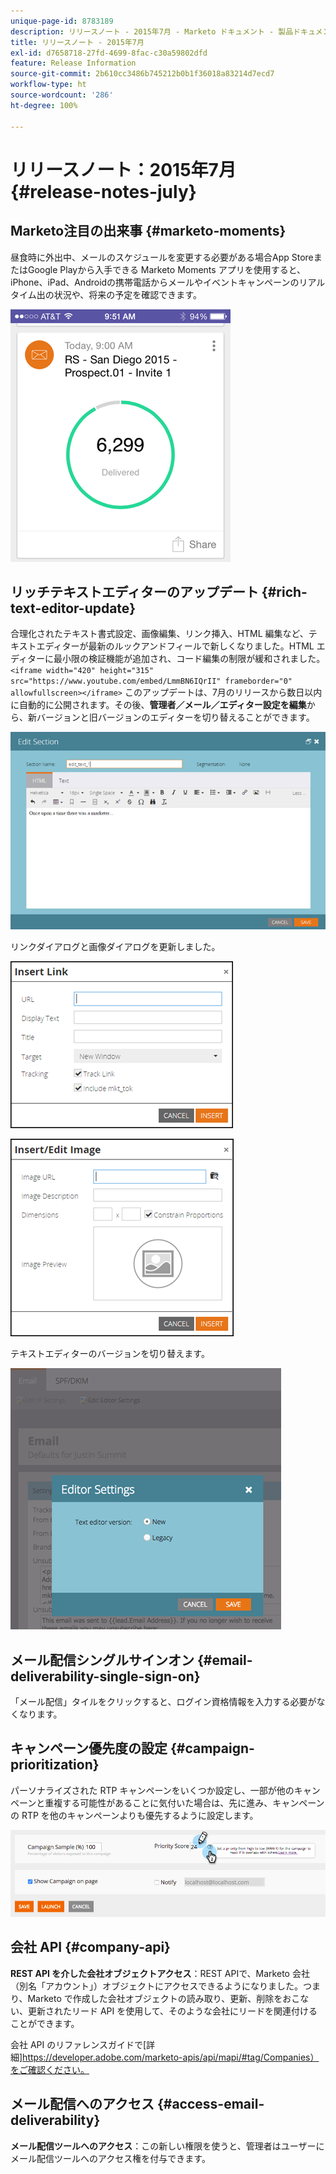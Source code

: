 ```yaml
---
unique-page-id: 8783189
description: リリースノート - 2015年7月 - Marketo ドキュメント - 製品ドキュメント
title: リリースノート - 2015年7月
exl-id: d7658718-27fd-4699-8fac-c30a59802dfd
feature: Release Information
source-git-commit: 2b610cc3486b745212b0b1f36018a83214d7ecd7
workflow-type: ht
source-wordcount: '286'
ht-degree: 100%

---
```


# リリースノート：2015年7月 {#release-notes-july}

## Marketo注目の出来事 {#marketo-moments}

昼食時に外出中、メールのスケジュールを変更する必要がある場合App StoreまたはGoogle Playから入手できる Marketo Moments アプリを使用すると、iPhone、iPad、Androidの携帯電話からメールやイベントキャンペーンのリアルタイム出の状況や、将来の予定を確認できます。

![](assets/image2015-7-10-9-3a42-3a29.png)

## リッチテキストエディターのアップデート {#rich-text-editor-update}

合理化されたテキスト書式設定、画像編集、リンク挿入、HTML 編集など、テキストエディターが最新のルックアンドフィールで新しくなりました。HTML エディターに最小限の検証機能が追加され、コード編集の制限が緩和されました。
`<iframe width="420" height="315" src="https://www.youtube.com/embed/LmmBN6IQrII" frameborder="0" allowfullscreen></iframe>` このアップデートは、7月のリリースから数日以内に自動的に公開されます。その後、**管理者／メール／エディター設定を編集**&#x200B;から、新バージョンと旧バージョンのエディターを切り替えることができます。

![](assets/image2015-7-10-9-3a42-3a44.png)

リンクダイアログと画像ダイアログを更新しました。

![](assets/image2015-7-10-9-3a42-3a57.png)

![](assets/image2015-7-10-9-3a43-3a20.png)

テキストエディターのバージョンを切り替えます。

![](assets/image2015-7-10-9-3a43-3a32.png)

## メール配信シングルサインオン {#email-deliverability-single-sign-on}

「メール配信」タイルをクリックすると、ログイン資格情報を入力する必要がなくなります。

## キャンペーン優先度の設定 {#campaign-prioritization}

パーソナライズされた RTP キャンペーンをいくつか設定し、一部が他のキャンペーンと重複する可能性があることに気付いた場合は、先に進み、キャンペーンの RTP を他のキャンペーンよりも優先するように設定します。

![](assets/image2015-7-9-20-3a20-3a58.png)

## 会社 API {#company-api}

**REST API を介した会社オブジェクトアクセス**：REST APIで、Marketo 会社（別名「アカウント」）オブジェクトにアクセスできるようになりました。つまり、Marketo で作成した会社オブジェクトの読み取り、更新、削除をおこない、更新されたリード API を使用して、そのような会社にリードを関連付けることができます。

会社 API のリファレンスガイドで[詳細]https://developer.adobe.com/marketo-apis/api/mapi/#tag/Companies）をご確認ください。

## メール配信へのアクセス {#access-email-deliverability}

**メール配信ツールへのアクセス**：この新しい権限を使うと、管理者はユーザーにメール配信ツールへのアクセス権を付与できます。
